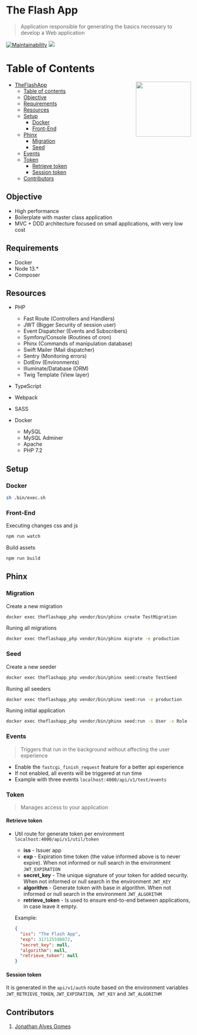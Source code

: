 # The Flash App
> Application responsible for generating the basics necessary to develop a Web application

[![Maintainability](https://api.codeclimate.com/v1/badges/ab4f2041a09a3434a3a2/maintainability)](https://codeclimate.com/github/jonathangomes17/php-the-flash-app/maintainability)
<a href="https://codeclimate.com/github/jonathangomes17/php-the-flash-app/test_coverage"><img src="https://api.codeclimate.com/v1/badges/ab4f2041a09a3434a3a2/test_coverage" /></a>

__Table of Contents__
=====================

<img align="right" srcset="https://i.imgur.com/qJmbQPo.jpeg, https://i.imgur.com/qJmbQPo.jpeg 1.5x, https://i.imgur.com/qJmbQPo.jpeg 2x" src="https://i.imgur.com/qJmbQPo.jpeg" width="150px;" />

<!--ts-->
* [TheFlashApp](#the-flash-app)
    * [Table of contents](#table-of-contents)
    * [Objective](#objective)
    * [Requirements](#requirements)
    * [Resources](#resources)
    * [Setup](#setup)
        * [Docker](#docker)
        * [Front-End](#front-end)
    * [Phinx](#phinx)
        * [Migration](#migration)
        * [Seed](#seed)
    * [Events](#events)
    * [Token](#token)
        * [Retrieve token](#retrieve-token)
        * [Session token](#session-token)
    * [Contributors](#contributors)
<!--te-->

## Objective

- High performance
- Boilerplate with master class application
- MVC + DDD architecture focused on small applications, with very low cost

## Requirements

* Docker
* Node 13.*
* Composer

## Resources

- PHP
  
  - Fast Route (Controllers and Handlers)
  - JWT (Bigger Security of session user)
  - Event Dispatcher (Events and Subscribers)
  - Symfony/Console (Routines of cron)
  - Phinx (Commands of manipulation database)
  - Swift Mailer (Mail dispatcher)
  - Sentry (Monitoring errors)
  - DotEnv (Environments)
  - Illuminate/Database (ORM)
  - Twig Template (View layer)

- TypeScript
- Webpack
- SASS
- Docker

  - MySQL
  - MySQL Adminer
  - Apache
  - PHP 7.2

## Setup

### Docker
```bash
sh .bin/exec.sh
```

### Front-End

Executing changes css and js 
```bash
npm run watch
```

Build assets
```bash
npm run build
```

## Phinx

### Migration

Create a new migration
```bash
docker exec theflashapp_php vendor/bin/phinx create TestMigration
```

Runing all migrations
```bash
docker exec theflashapp_php vendor/bin/phinx migrate -e production
```

### Seed

Create a new seeder
```bash
docker exec theflashapp_php vendor/bin/phinx seed:create TestSeed
```

Runing all seeders
```bash
docker exec theflashapp_php vendor/bin/phinx seed:run -e production
```

Runing initial application
```bash
docker exec theflashapp_php vendor/bin/phinx seed:run -s User -s Role -s UserRole -s Action -s RoleAction -e production 
```

### Events
> Triggers that run in the background without affecting the user experience

- Enable the `fastcgi_finish_request` feature for a better api experience
- If not enabled, all events will be triggered at run time
- Example with three events `localhost:4000/api/v1/test/events`

### Token
> Manages access to your application

#### Retrieve token

- Util route for generate token per environment `localhost:4000/api/v1/util/token`
  - **iss** - Issuer app
  - **exp** - Expiration time token (the value informed above is to never expire). When not informed or null search in the environment `JWT_EXPIRATION` 
  - **secret_key** - The unique signature of your token for added security. When not informed or null search in the environment `JWT_KEY`
  - **algorithm** - Generate token with base in algorithm. When not informed or null search in the environment `JWT_ALGORITHM`
  - **retrieve_token** - Is used to ensure end-to-end between applications, in case leave it empty.
  
  Example:
  
  ```json
  {
    "iss": "The Flash App",
    "exp": 317125598072,
    "secret_key": null,
    "algorithm": null,
    "retrieve_token": null
  }
  ```
  
#### Session token
  
It is generated in the `api/v1/auth` route based on the environment variables` JWT_RETRIEVE_TOKEN`, `JWT_EXPIRATION`,` JWT_KEY` and `JWT_ALGORITHM`

## Contributors

1. [Jonathan Alves Gomes](https://github.com/jonathangomes17)
